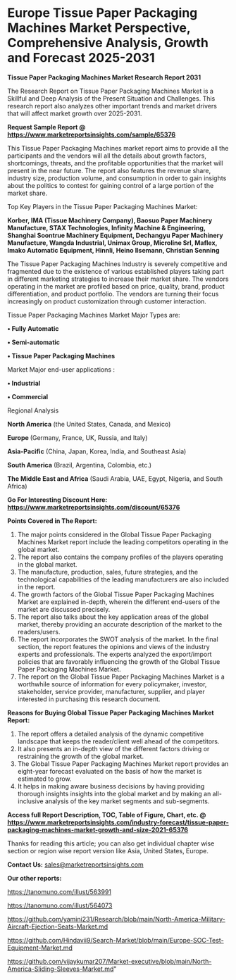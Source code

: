 # Europe Tissue Paper Packaging Machines Market Perspective, Comprehensive Analysis, Growth and Forecast 2025-2031

<strong>Tissue Paper Packaging Machines Market Research Report 2031</strong>

The Research Report on Tissue Paper Packaging Machines Market is a Skillful and Deep Analysis of the Present Situation and Challenges. This research report also analyzes other important trends and market drivers that will affect market growth over 2025-2031.

<strong>Request Sample Report @ <a href=https://www.marketreportsinsights.com/sample/65376>https://www.marketreportsinsights.com/sample/65376</a></strong>

This Tissue Paper Packaging Machines market report aims to provide all the participants and the vendors will all the details about growth factors, shortcomings, threats, and the profitable opportunities that the market will present in the near future. The report also features the revenue share, industry size, production volume, and consumption in order to gain insights about the politics to contest for gaining control of a large portion of the market share.

Top Key Players in the Tissue Paper Packaging Machines Market:

<strong>Korber, IMA (Tissue Machinery Company), Baosuo Paper Machinery Manufacture, STAX Technologies, Infinity Machine & Engineering, Shanghai Soontrue Machinery Equipment, Dechangyu Paper Machinery Manufacture, Wangda Industrial, Unimax Group, Microline Srl, Maflex, Imako Automatic Equipment, Hinnli, Heino Ilsemann, Christian Senning</strong>

The Tissue Paper Packaging Machines Industry is severely competitive and fragmented due to the existence of various established players taking part in different marketing strategies to increase their market share. The vendors operating in the market are profiled based on price, quality, brand, product differentiation, and product portfolio. The vendors are turning their focus increasingly on product customization through customer interaction.

Tissue Paper Packaging Machines Market Major Types are:

<strong>• Fully Automatic

• Semi-automatic

• Tissue Paper Packaging Machines</strong>

Market Major end-user applications :

<strong>• Industrial

• Commercial</strong>

Regional Analysis

</u><strong><b>North America</b></strong> (the United States, Canada, and Mexico)

<strong><b>Europe </b></strong>(Germany, France, UK, Russia, and Italy)

<strong><b>Asia-Pacific</b></strong> (China, Japan, Korea, India, and Southeast Asia)

<strong><b>South America</b></strong> (Brazil, Argentina, Colombia, etc.)

<strong><b>The Middle East and Africa</b></strong> (Saudi Arabia, UAE, Egypt, Nigeria, and South Africa)

<strong>Go For Interesting Discount Here: <a href=https://www.marketreportsinsights.com/discount/65376>https://www.marketreportsinsights.com/discount/65376</a></strong>

<strong>Points Covered in The Report:</strong>
<ol>
  <li>The major points considered in the Global Tissue Paper Packaging Machines Market report include the leading competitors operating in the global market.</li>
  <li>The report also contains the company profiles of the players operating in the global market.</li>
  <li>The manufacture, production, sales, future strategies, and the technological capabilities of the leading manufacturers are also included in the report.</li>
  <li>The growth factors of the Global Tissue Paper Packaging Machines Market are explained in-depth, wherein the different end-users of the market are discussed precisely.</li>
  <li>The report also talks about the key application areas of the global market, thereby providing an accurate description of the market to the readers/users.</li>
  <li>The report incorporates the SWOT analysis of the market. In the final section, the report features the opinions and views of the industry experts and professionals. The experts analyzed the export/import policies that are favorably influencing the growth of the Global Tissue Paper Packaging Machines Market.</li>
  <li>The report on the Global Tissue Paper Packaging Machines Market is a worthwhile source of information for every policymaker, investor, stakeholder, service provider, manufacturer, supplier, and player interested in purchasing this research document.</li>
</ol>
<strong>Reasons for Buying Global Tissue Paper Packaging Machines Market Report:</strong>

<ol>
  <li>The report offers a detailed analysis of the dynamic competitive landscape that keeps the reader/client well ahead of the competitors.</li>
  <li>It also presents an in-depth view of the different factors driving or restraining the growth of the global market.</li>
  <li>The Global Tissue Paper Packaging Machines Market report provides an eight-year forecast evaluated on the basis of how the market is estimated to grow.</li>
  <li>It helps in making aware business decisions by having providing thorough insights insights into the global market and by making an all-inclusive analysis of the key market segments and sub-segments.</li>
</ol>
<strong>Access full Report Description, TOC, Table of Figure, Chart, etc. @ <a href=https://www.marketreportsinsights.com/industry-forecast/tissue-paper-packaging-machines-market-growth-and-size-2021-65376>https://www.marketreportsinsights.com/industry-forecast/tissue-paper-packaging-machines-market-growth-and-size-2021-65376</a></strong>


Thanks for reading this article; you can also get individual chapter wise section or region wise report version like Asia, United States, Europe.

<strong>Contact Us:</strong>
sales@marketreportsinsights.com

<strong>Our other reports:</strong>

<a href=https://tanomuno.com/illust/563991>https://tanomuno.com/illust/563991</a>

<a href=https://tanomuno.com/illust/564073>https://tanomuno.com/illust/564073</a>

<a href=https://github.com/yamini231/Research/blob/main/North-America-Military-Aircraft-Ejection-Seats-Market.md>https://github.com/yamini231/Research/blob/main/North-America-Military-Aircraft-Ejection-Seats-Market.md</a>

<a href=https://github.com/Hindavii9/Search-Market/blob/main/Europe-SOC-Test-Equipment-Market.md>https://github.com/Hindavii9/Search-Market/blob/main/Europe-SOC-Test-Equipment-Market.md</a>

<a href=https://github.com/vijaykumar207/Market-executive/blob/main/North-America-Sliding-Sleeves-Market.md>https://github.com/vijaykumar207/Market-executive/blob/main/North-America-Sliding-Sleeves-Market.md</a>"
